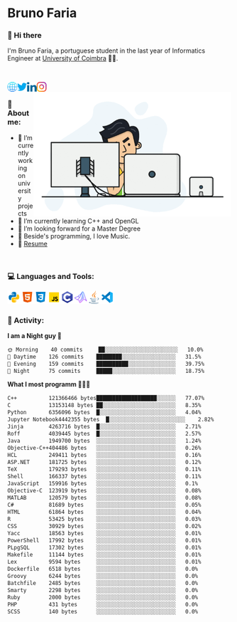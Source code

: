 # Bruno Faria

### 👋 Hi there

I'm Bruno Faria, a portuguese student in the last year of Informatics Engineer at [University of Coimbra](uc.pt/en) 👨‍🎓.

<br/>

[<img align="left" width="22px" alt="Website" src="https://github.com/brunofaria1322/brunofaria1322/blob/master/assets/social/global.svg"/>][website]
[<img align="left" width="22px" alt="Twitter" src="https://github.com/brunofaria1322/brunofaria1322/blob/master/assets/social/twitter.svg"/>][twitter]
[<img align="left" width="22px" alt="LinkedIn" src="https://github.com/brunofaria1322/brunofaria1322/blob/master/assets/social/linkedin.svg"/>][linkedin]
[<img align="left" width="22px" alt="Instagram" src="https://github.com/brunofaria1322/brunofaria1322/blob/master/assets/social/instagram.svg"/>][instagram]

<img align="right" height = "280" alt="GIF" src="https://github.com/brunofaria1322/brunofaria1322/blob/master/assets/animation.gif"/>

<br />

### 📕 About me:

- 🔭 I’m currently working on university projects
- 🌱 I’m currently learning C++ and OpenGL
- 💼 I’m looking forward for a Master Degree
- 💙 Beside's programming, I love Music.
- 📝 [Resume](https://en.wikipedia.org/wiki/HTTP_404)


<br />

### 💻 Languages and Tools:

<img align="left" width="30px" alt= "Python" src="https://github.com/brunofaria1322/brunofaria1322/blob/master/assets/skills/python.svg"/>
<img align="left" width="30px" alt= "Html5" src="https://github.com/brunofaria1322/brunofaria1322/blob/master/assets/skills/html5.svg"/>
<img align="left" width="30px" alt= "Css3" src="https://github.com/brunofaria1322/brunofaria1322/blob/master/assets/skills/css3.svg"/>
<img align="left" width="30px" alt= "JavaScript" src="https://github.com/brunofaria1322/brunofaria1322/blob/master/assets/skills/javascript.svg"/>
<img align="left" width="30px" alt= "C" src="https://github.com/brunofaria1322/brunofaria1322/blob/master/assets/skills/c.svg"/>
<img align="left" width="30px" alt= "Matlab" src="https://github.com/brunofaria1322/brunofaria1322/blob/master/assets/skills/matlab.svg"/>
<img align="left" width="30px" alt= "Java" src="https://github.com/brunofaria1322/brunofaria1322/blob/master/assets/skills/java.svg"/>
<img align="left" width="30px" alt= "Visual Studio Code" src="https://github.com/brunofaria1322/brunofaria1322/blob/master/assets/skills/vscode.svg"/>

<br />
<br />

### 🚩 Activity:

<!--START_SECTION:stats-->
**I am a Night guy 🌙** 

```text
🌞 Morning    40 commits     ██░░░░░░░░░░░░░░░░░░░░░░░	10.0% 
🌆 Daytime    126 commits    ████████░░░░░░░░░░░░░░░░░	31.5% 
🌃 Evening    159 commits    ██████████░░░░░░░░░░░░░░░	39.75% 
🌙 Night      75 commits     █████░░░░░░░░░░░░░░░░░░░░	18.75%

```
**What I most programm 👨🏽‍💻** 

```text
C++          121366466 bytes███████████████████░░░░░░	77.07% 
C            13153148 bytes ██░░░░░░░░░░░░░░░░░░░░░░░	8.35% 
Python       6356096 bytes  █░░░░░░░░░░░░░░░░░░░░░░░░	4.04% 
Jupyter Notebook4442355 bytes  █░░░░░░░░░░░░░░░░░░░░░░░░	2.82% 
Jinja        4263716 bytes  █░░░░░░░░░░░░░░░░░░░░░░░░	2.71% 
Roff         4039445 bytes  █░░░░░░░░░░░░░░░░░░░░░░░░	2.57% 
Java         1949700 bytes  ░░░░░░░░░░░░░░░░░░░░░░░░░	1.24% 
Objective-C++404486 bytes   ░░░░░░░░░░░░░░░░░░░░░░░░░	0.26% 
HCL          249411 bytes   ░░░░░░░░░░░░░░░░░░░░░░░░░	0.16% 
ASP.NET      181725 bytes   ░░░░░░░░░░░░░░░░░░░░░░░░░	0.12% 
TeX          179293 bytes   ░░░░░░░░░░░░░░░░░░░░░░░░░	0.11% 
Shell        166337 bytes   ░░░░░░░░░░░░░░░░░░░░░░░░░	0.11% 
JavaScript   159916 bytes   ░░░░░░░░░░░░░░░░░░░░░░░░░	0.1% 
Objective-C  123919 bytes   ░░░░░░░░░░░░░░░░░░░░░░░░░	0.08% 
MATLAB       120579 bytes   ░░░░░░░░░░░░░░░░░░░░░░░░░	0.08% 
C#           81689 bytes    ░░░░░░░░░░░░░░░░░░░░░░░░░	0.05% 
HTML         61864 bytes    ░░░░░░░░░░░░░░░░░░░░░░░░░	0.04% 
R            53425 bytes    ░░░░░░░░░░░░░░░░░░░░░░░░░	0.03% 
CSS          30929 bytes    ░░░░░░░░░░░░░░░░░░░░░░░░░	0.02% 
Yacc         18563 bytes    ░░░░░░░░░░░░░░░░░░░░░░░░░	0.01% 
PowerShell   17992 bytes    ░░░░░░░░░░░░░░░░░░░░░░░░░	0.01% 
PLpgSQL      17302 bytes    ░░░░░░░░░░░░░░░░░░░░░░░░░	0.01% 
Makefile     11144 bytes    ░░░░░░░░░░░░░░░░░░░░░░░░░	0.01% 
Lex          9594 bytes     ░░░░░░░░░░░░░░░░░░░░░░░░░	0.01% 
Dockerfile   6518 bytes     ░░░░░░░░░░░░░░░░░░░░░░░░░	0.0% 
Groovy       6244 bytes     ░░░░░░░░░░░░░░░░░░░░░░░░░	0.0% 
Batchfile    2485 bytes     ░░░░░░░░░░░░░░░░░░░░░░░░░	0.0% 
Smarty       2298 bytes     ░░░░░░░░░░░░░░░░░░░░░░░░░	0.0% 
Ruby         2000 bytes     ░░░░░░░░░░░░░░░░░░░░░░░░░	0.0% 
PHP          431 bytes      ░░░░░░░░░░░░░░░░░░░░░░░░░	0.0% 
SCSS         140 bytes      ░░░░░░░░░░░░░░░░░░░░░░░░░	0.0%
```


<!--END_SECTION:stats-->


[website]: https://brunofaria1322.github.io
[twitter]: https://twitter.com/brunofaria_1322
[instagram]: https://instagram.com/brunofaria_1322
[linkedin]: https://linkedin.com/in/bruno-faria
